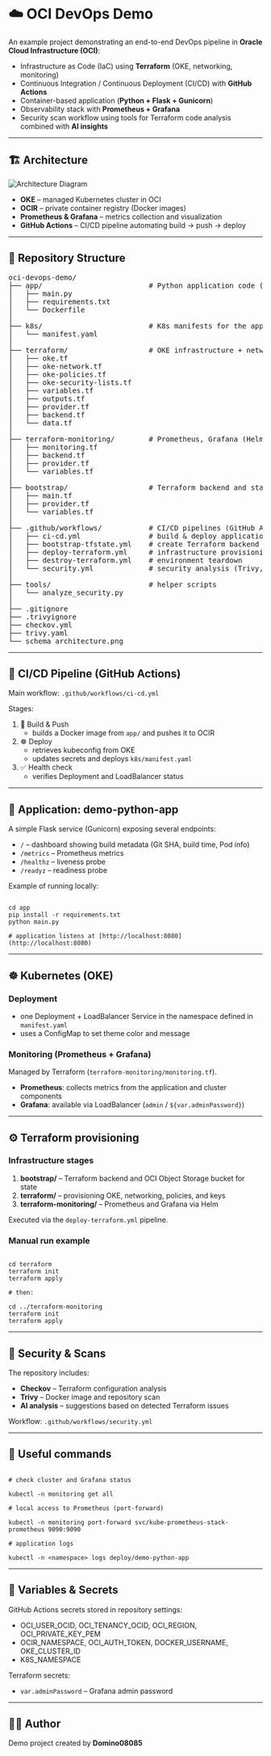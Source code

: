 # ☁️ OCI DevOps Demo

An example project demonstrating an end-to-end DevOps pipeline in **Oracle Cloud Infrastructure (OCI)**:
- Infrastructure as Code (IaC) using **Terraform** (OKE, networking, monitoring)
- Continuous Integration / Continuous Deployment (CI/CD) with **GitHub Actions**
- Container-based application (**Python + Flask + Gunicorn**)
- Observability stack with **Prometheus + Grafana**
- Security scan workflow using tools for Terraform code analysis combined with **AI insights**

---

## 🏗️ Architecture

![Architecture Diagram](schema_architecture.png)

- **OKE** – managed Kubernetes cluster in OCI  
- **OCIR** – private container registry (Docker images)  
- **Prometheus & Grafana** – metrics collection and visualization  
- **GitHub Actions** – CI/CD pipeline automating build → push → deploy  

---

## 📁 Repository Structure

<pre>
oci-devops-demo/
├── app/                         # Python application code (Flask + Gunicorn)
│   ├── main.py
│   ├── requirements.txt
│   └── Dockerfile
│
├── k8s/                         # K8s manifests for the app
│   └── manifest.yaml
│
├── terraform/                   # OKE infrastructure + network + OCI policies
│   ├── oke.tf
│   ├── oke-network.tf
│   ├── oke-policies.tf
│   ├── oke-security-lists.tf
│   ├── variables.tf
│   ├── outputs.tf
│   ├── provider.tf
│   ├── backend.tf
│   └── data.tf
│
├── terraform-monitoring/        # Prometheus, Grafana (Helm)
│   ├── monitoring.tf
│   ├── backend.tf
│   ├── provider.tf
│   └── variables.tf
│
├── bootstrap/                   # Terraform backend and state storage initialization
│   ├── main.tf
│   ├── provider.tf
│   └── variables.tf
│
├── .github/workflows/           # CI/CD pipelines (GitHub Actions)
│   ├── ci-cd.yml                # build & deploy application
│   ├── bootstrap-tfstate.yml    # create Terraform backend
│   ├── deploy-terraform.yml     # infrastructure provisioning
│   ├── destroy-terraform.yml    # environment teardown
│   └── security.yml             # security analysis (Trivy, Checkov, AI)
│
├── tools/                       # helper scripts
│   └── analyze_security.py
│
├── .gitignore
├── .trivyignore
├── checkov.yml
├── trivy.yaml
└── schema_architecture.png
</pre>

---

## 🚀 CI/CD Pipeline (GitHub Actions)

Main workflow: `.github/workflows/ci-cd.yml`

Stages:
1. 🧱 Build & Push  
   - builds a Docker image from `app/` and pushes it to OCIR  
2. ☸️ Deploy  
   - retrieves kubeconfig from OKE  
   - updates secrets and deploys `k8s/manifest.yaml`  
3. ✅ Health check  
   - verifies Deployment and LoadBalancer status  

---

## 🐍 Application: demo-python-app

A simple Flask service (Gunicorn) exposing several endpoints:
- `/` – dashboard showing build metadata (Git SHA, build time, Pod info)
- `/metrics` – Prometheus metrics
- `/healthz` – liveness probe
- `/readyz` – readiness probe

Example of running locally:
```

cd app
pip install -r requirements.txt
python main.py

# application listens at [http://localhost:8080](http://localhost:8080)

```

---

## ☸️ Kubernetes (OKE)

### Deployment
- one Deployment + LoadBalancer Service in the namespace defined in `manifest.yaml`
- uses a ConfigMap to set theme color and message

### Monitoring (Prometheus + Grafana)
Managed by Terraform (`terraform-monitoring/monitoring.tf`).

- **Prometheus**: collects metrics from the application and cluster components  
- **Grafana**: available via LoadBalancer (`admin` / `${var.adminPassword}`)  

---

## ⚙️ Terraform provisioning

### Infrastructure stages
1. **bootstrap/** – Terraform backend and OCI Object Storage bucket for state  
2. **terraform/** – provisioning OKE, networking, policies, and keys  
3. **terraform-monitoring/** – Prometheus and Grafana via Helm  

Executed via the `deploy-terraform.yml` pipeline.

### Manual run example
```

cd terraform
terraform init
terraform apply

# then:

cd ../terraform-monitoring
terraform init
terraform apply

```

---

## 🧠 Security & Scans

The repository includes:
- **Checkov** – Terraform configuration analysis  
- **Trivy** – Docker image and repository scan  
- **AI analysis** – suggestions based on detected Terraform issues  

Workflow: `.github/workflows/security.yml`

---

## 🧰 Useful commands

```

# check cluster and Grafana status

kubectl -n monitoring get all

# local access to Prometheus (port-forward)

kubectl -n monitoring port-forward svc/kube-prometheus-stack-prometheus 9090:9090

# application logs

kubectl -n <namespace> logs deploy/demo-python-app

```

---

## 🔐 Variables & Secrets

GitHub Actions secrets stored in repository settings:
- OCI_USER_OCID, OCI_TENANCY_OCID, OCI_REGION, OCI_PRIVATE_KEY_PEM  
- OCIR_NAMESPACE, OCI_AUTH_TOKEN, DOCKER_USERNAME, OKE_CLUSTER_ID  
- K8S_NAMESPACE  

Terraform secrets:
- `var.adminPassword` – Grafana admin password  

---

## 👨‍💻 Author

Demo project created by **Domino08085**